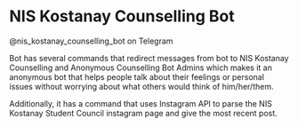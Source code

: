 # NIS Kostanay Counselling Bot
@nis_kostanay_counselling_bot on Telegram

Bot has several commands that redirect messages from bot to NIS Kostanay Counselling and Anonymous Counselling Bot Admins which makes it an anonymous bot that helps people talk about their feelings or personal issues without worrying about what others would think of him/her/them.

Additionally, it has a command that uses Instagram API to parse the NIS Kostanay Student Council instagram page and give the most recent post.
